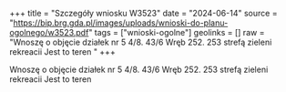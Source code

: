 +++
title = "Szczegóły wniosku W3523"
date = "2024-06-14"
source = "https://bip.brg.gda.pl/images/uploads/wnioski-do-planu-ogolnego/w3523.pdf"
tags = ["wnioski-ogolne"]
geolinks = []
raw = "Wnoszę o objęcie działek nr 5 4/8. 43/6 Wręb 252. 253 strefą zieleni  rekreacii Jest to teren "
+++

Wnoszę o objęcie działek nr 5 4/8. 43/6 Wręb 252. 253 strefą zieleni  rekreacii Jest to teren



